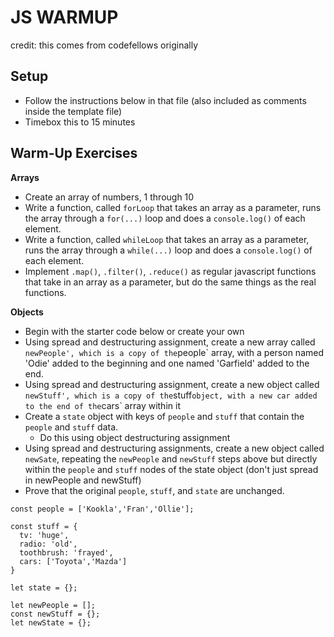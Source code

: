 # JS WARMUP
credit: this comes from codefellows originally

## Setup


- Follow the instructions below in that file (also included as comments inside the template file)
- Timebox this to 15 minutes

## Warm-Up Exercises

**Arrays**

- Create an array of numbers, 1 through 10
- Write a function, called `forLoop` that takes an array as a parameter, runs the array through a `for(...)` loop and does a `console.log()` of each element.
- Write a function, called `whileLoop` that takes an array as a parameter, runs the array through a `while(...)` loop and does a `console.log()` of each element.
- Implement `.map()`, `.filter()`, `.reduce()` as regular javascript functions that take in an array as a parameter, but do the same things as the real functions.

**Objects**

- Begin with the starter code below or create your own
- Using spread and destructuring assignment, create a new array called `newPeople', which is a copy of the`people` array, with a person named 'Odie' added to the beginning and one named 'Garfield' added to the end.
- Using spread and destructuring assignment, create a new object called `newStuff', which is a copy of the`stuff`object, with a new car added to the end of the`cars` array within it
- Create a `state` object with keys of `people` and `stuff` that contain the `people` and `stuff` data.
  - Do this using object destructuring assignment
- Using spread and destructuring assignments, create a new object called `newSate`, repeating the `newPeople` and `newStuff` steps above but directly within the `people` and `stuff` nodes of the state object (don't just spread in newPeople and newStuff)
- Prove that the original `people`, `stuff`, and `state` are unchanged.

```
const people = ['Kookla','Fran','Ollie'];

const stuff = {
  tv: 'huge',
  radio: 'old',
  toothbrush: 'frayed',
  cars: ['Toyota','Mazda']
}

let state = {};

let newPeople = [];
const newStuff = {};
let newState = {};
```